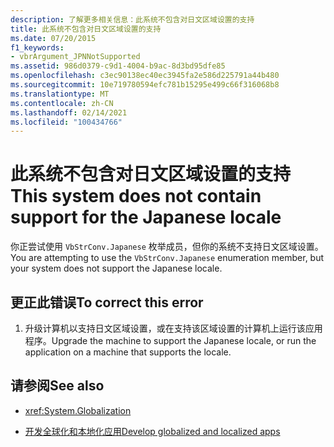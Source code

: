 ```yaml
---
description: 了解更多相关信息：此系统不包含对日文区域设置的支持
title: 此系统不包含对日文区域设置的支持
ms.date: 07/20/2015
f1_keywords:
- vbrArgument_JPNNotSupported
ms.assetid: 986d0379-c9d1-4004-b9ac-8d3bd95dfe85
ms.openlocfilehash: c3ec90138ec40ec3945fa2e586d225791a44b480
ms.sourcegitcommit: 10e719780594efc781b15295e499c66f316068b8
ms.translationtype: MT
ms.contentlocale: zh-CN
ms.lasthandoff: 02/14/2021
ms.locfileid: "100434766"
---
```

# <a name="this-system-does-not-contain-support-for-the-japanese-locale"></a><span data-ttu-id="f71ee-103">此系统不包含对日文区域设置的支持</span><span class="sxs-lookup"><span data-stu-id="f71ee-103">This system does not contain support for the Japanese locale</span></span>

<span data-ttu-id="f71ee-104">你正尝试使用 `VbStrConv.Japanese` 枚举成员，但你的系统不支持日文区域设置。</span><span class="sxs-lookup"><span data-stu-id="f71ee-104">You are attempting to use the `VbStrConv.Japanese` enumeration member, but your system does not support the Japanese locale.</span></span>  
  
## <a name="to-correct-this-error"></a><span data-ttu-id="f71ee-105">更正此错误</span><span class="sxs-lookup"><span data-stu-id="f71ee-105">To correct this error</span></span>  
  
1. <span data-ttu-id="f71ee-106">升级计算机以支持日文区域设置，或在支持该区域设置的计算机上运行该应用程序。</span><span class="sxs-lookup"><span data-stu-id="f71ee-106">Upgrade the machine to support the Japanese locale, or run the application on a machine that supports the locale.</span></span>  
  
## <a name="see-also"></a><span data-ttu-id="f71ee-107">请参阅</span><span class="sxs-lookup"><span data-stu-id="f71ee-107">See also</span></span>

- <xref:System.Globalization>

- [<span data-ttu-id="f71ee-108">开发全球化和本地化应用</span><span class="sxs-lookup"><span data-stu-id="f71ee-108">Develop globalized and localized apps</span></span>](/visualstudio/ide/globalizing-and-localizing-applications)
